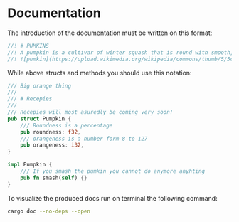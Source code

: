 # Documentation

The introduction of the documentation must be written on this format:

```rust
//! # PUMKINS 
//! A pumpkin is a cultivar of winter squash that is round with smooth, slightly ribbed skin, and is most often deep yellow to orange in coloration.[1] The thick shell contains the edible seeds and pulp \n
//! ![pumkin](https://upload.wikimedia.org/wikipedia/commons/thumb/5/5c/FrenchMarketPumpkinsB.jpg/700px-FrenchMarketPumpkinsB.jpg)

```
While above structs and methods you should use this notation:

```rust
/// Big orange thing
///
/// # Recepies
///
/// Recepies will most asuredly be coming very soon!
pub struct Pumpkin {
    /// Roundness is a percentage
    pub roundness: f32,
    /// orangeness is a number form 8 to 127
    pub orangeness: i32,
}

impl Pumpkin {
    /// If you smash the pumkin you cannot do anymore anyhting
    pub fn smash(self) {}
}
```

To visualize the produced docs run on terminal the following command:

```sh
cargo doc --no-deps --open
```

